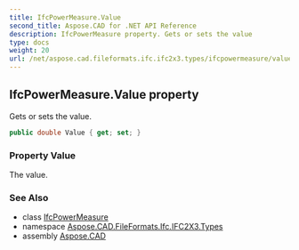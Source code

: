 ```yaml
---
title: IfcPowerMeasure.Value
second_title: Aspose.CAD for .NET API Reference
description: IfcPowerMeasure property. Gets or sets the value
type: docs
weight: 20
url: /net/aspose.cad.fileformats.ifc.ifc2x3.types/ifcpowermeasure/value/
---
```

## IfcPowerMeasure.Value property

Gets or sets the value.

```csharp
public double Value { get; set; }
```

### Property Value

The value.

### See Also

* class [IfcPowerMeasure](../)
* namespace [Aspose.CAD.FileFormats.Ifc.IFC2X3.Types](../../ifcpowermeasure/)
* assembly [Aspose.CAD](../../../)


